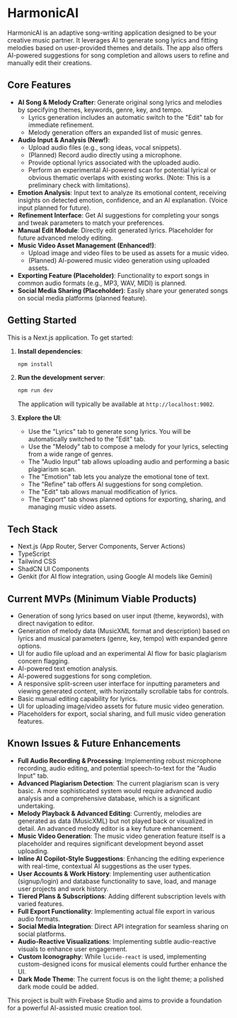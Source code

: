 
# HarmonicAI

HarmonicAI is an adaptive song-writing application designed to be your creative music partner. It leverages AI to generate song lyrics and fitting melodies based on user-provided themes and details. The app also offers AI-powered suggestions for song completion and allows users to refine and manually edit their creations.

## Core Features

*   **AI Song & Melody Crafter**: Generate original song lyrics and melodies by specifying themes, keywords, genre, key, and tempo.
    *   Lyrics generation includes an automatic switch to the "Edit" tab for immediate refinement.
    *   Melody generation offers an expanded list of music genres.
*   **Audio Input & Analysis (New!)**:
    *   Upload audio files (e.g., song ideas, vocal snippets).
    *   (Planned) Record audio directly using a microphone.
    *   Provide optional lyrics associated with the uploaded audio.
    *   Perform an experimental AI-powered scan for potential lyrical or obvious thematic overlaps with existing works. (Note: This is a preliminary check with limitations).
*   **Emotion Analysis**: Input text to analyze its emotional content, receiving insights on detected emotion, confidence, and an AI explanation. (Voice input planned for future).
*   **Refinement Interface**: Get AI suggestions for completing your songs and tweak parameters to match your preferences.
*   **Manual Edit Module**: Directly edit generated lyrics. Placeholder for future advanced melody editing.
*   **Music Video Asset Management (Enhanced!)**:
    *   Upload image and video files to be used as assets for a music video.
    *   (Planned) AI-powered music video generation using uploaded assets.
*   **Exporting Feature (Placeholder)**: Functionality to export songs in common audio formats (e.g., MP3, WAV, MIDI) is planned.
*   **Social Media Sharing (Placeholder)**: Easily share your generated songs on social media platforms (planned feature).

## Getting Started

This is a Next.js application. To get started:

1.  **Install dependencies**:
    ```bash
    npm install
    ```
2.  **Run the development server**:
    ```bash
    npm run dev
    ```
    The application will typically be available at `http://localhost:9002`.

3.  **Explore the UI**:
    *   Use the "Lyrics" tab to generate song lyrics. You will be automatically switched to the "Edit" tab.
    *   Use the "Melody" tab to compose a melody for your lyrics, selecting from a wide range of genres.
    *   The "Audio Input" tab allows uploading audio and performing a basic plagiarism scan.
    *   The "Emotion" tab lets you analyze the emotional tone of text.
    *   The "Refine" tab offers AI suggestions for song completion.
    *   The "Edit" tab allows manual modification of lyrics.
    *   The "Export" tab shows planned options for exporting, sharing, and managing music video assets.

## Tech Stack

*   Next.js (App Router, Server Components, Server Actions)
*   TypeScript
*   Tailwind CSS
*   ShadCN UI Components
*   Genkit (for AI flow integration, using Google AI models like Gemini)

## Current MVPs (Minimum Viable Products)

*   Generation of song lyrics based on user input (theme, keywords), with direct navigation to editor.
*   Generation of melody data (MusicXML format and description) based on lyrics and musical parameters (genre, key, tempo) with expanded genre options.
*   UI for audio file upload and an experimental AI flow for basic plagiarism concern flagging.
*   AI-powered text emotion analysis.
*   AI-powered suggestions for song completion.
*   A responsive split-screen user interface for inputting parameters and viewing generated content, with horizontally scrollable tabs for controls.
*   Basic manual editing capability for lyrics.
*   UI for uploading image/video assets for future music video generation.
*   Placeholders for export, social sharing, and full music video generation features.

## Known Issues & Future Enhancements

*   **Full Audio Recording & Processing**: Implementing robust microphone recording, audio editing, and potential speech-to-text for the "Audio Input" tab.
*   **Advanced Plagiarism Detection**: The current plagiarism scan is very basic. A more sophisticated system would require advanced audio analysis and a comprehensive database, which is a significant undertaking.
*   **Melody Playback & Advanced Editing**: Currently, melodies are generated as data (MusicXML) but not played back or visualized in detail. An advanced melody editor is a key future enhancement.
*   **Music Video Generation**: The music video generation feature itself is a placeholder and requires significant development beyond asset uploading.
*   **Inline AI Copilot-Style Suggestions**: Enhancing the editing experience with real-time, contextual AI suggestions as the user types.
*   **User Accounts & Work History**: Implementing user authentication (signup/login) and database functionality to save, load, and manage user projects and work history.
*   **Tiered Plans & Subscriptions**: Adding different subscription levels with varied features.
*   **Full Export Functionality**: Implementing actual file export in various audio formats.
*   **Social Media Integration**: Direct API integration for seamless sharing on social platforms.
*   **Audio-Reactive Visualizations**: Implementing subtle audio-reactive visuals to enhance user engagement.
*   **Custom Iconography**: While `lucide-react` is used, implementing custom-designed icons for musical elements could further enhance the UI.
*   **Dark Mode Theme**: The current focus is on the light theme; a polished dark mode could be added.

This project is built with Firebase Studio and aims to provide a foundation for a powerful AI-assisted music creation tool.
